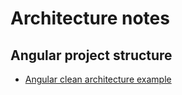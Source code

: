# Architecture notes

## Angular project structure

- [Angular clean architecture example](https://github.com/mhmdhmd/angular-clean-architecture/tree/master)

